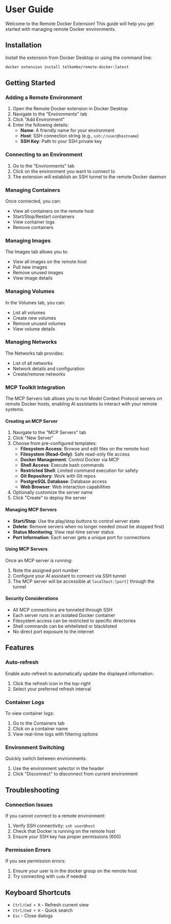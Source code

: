 # User Guide

Welcome to the Remote Docker Extension! This guide will help you get started with managing remote Docker environments.

## Installation

Install the extension from Docker Desktop or using the command line:

```bash
docker extension install telkombe/remote-docker:latest
```

## Getting Started

### Adding a Remote Environment

1. Open the Remote Docker extension in Docker Desktop
2. Navigate to the "Environments" tab
3. Click "Add Environment"
4. Enter the following details:
   - **Name**: A friendly name for your environment
   - **Host**: SSH connection string (e.g., `ssh://user@hostname`)
   - **SSH Key**: Path to your SSH private key

### Connecting to an Environment

1. Go to the "Environments" tab
2. Click on the environment you want to connect to
3. The extension will establish an SSH tunnel to the remote Docker daemon

### Managing Containers

Once connected, you can:
- View all containers on the remote host
- Start/Stop/Restart containers
- View container logs
- Remove containers

### Managing Images

The Images tab allows you to:
- View all images on the remote host
- Pull new images
- Remove unused images
- View image details

### Managing Volumes

In the Volumes tab, you can:
- List all volumes
- Create new volumes
- Remove unused volumes
- View volume details

### Managing Networks

The Networks tab provides:
- List of all networks
- Network details and configuration
- Create/remove networks

### MCP Toolkit Integration

The MCP Servers tab allows you to run Model Context Protocol servers on remote Docker hosts, enabling AI assistants to interact with your remote systems.

#### Creating an MCP Server

1. Navigate to the "MCP Servers" tab
2. Click "New Server"
3. Choose from pre-configured templates:
   - **Filesystem Access**: Browse and edit files on the remote host
   - **Filesystem (Read-Only)**: Safe read-only file access
   - **Docker Management**: Control Docker via MCP
   - **Shell Access**: Execute bash commands
   - **Restricted Shell**: Limited command execution for safety
   - **Git Repository**: Work with Git repos
   - **PostgreSQL Database**: Database access
   - **Web Browser**: Web interaction capabilities
4. Optionally customize the server name
5. Click "Create" to deploy the server

#### Managing MCP Servers

- **Start/Stop**: Use the play/stop buttons to control server state
- **Delete**: Remove servers when no longer needed (must be stopped first)
- **Status Monitoring**: View real-time server status
- **Port Information**: Each server gets a unique port for connections

#### Using MCP Servers

Once an MCP server is running:
1. Note the assigned port number
2. Configure your AI assistant to connect via SSH tunnel
3. The MCP server will be accessible at `localhost:[port]` through the tunnel

#### Security Considerations

- All MCP connections are tunneled through SSH
- Each server runs in an isolated Docker container
- Filesystem access can be restricted to specific directories
- Shell commands can be whitelisted or blacklisted
- No direct port exposure to the internet

## Features

### Auto-refresh

Enable auto-refresh to automatically update the displayed information:
1. Click the refresh icon in the top-right
2. Select your preferred refresh interval

### Container Logs

To view container logs:
1. Go to the Containers tab
2. Click on a container name
3. View real-time logs with filtering options

### Environment Switching

Quickly switch between environments:
1. Use the environment selector in the header
2. Click "Disconnect" to disconnect from current environment

## Troubleshooting

### Connection Issues

If you cannot connect to a remote environment:
1. Verify SSH connectivity: `ssh user@host`
2. Check that Docker is running on the remote host
3. Ensure your SSH key has proper permissions (600)

### Permission Errors

If you see permission errors:
1. Ensure your user is in the docker group on the remote host
2. Try connecting with `sudo` if needed

## Keyboard Shortcuts

- `Ctrl/Cmd + R` - Refresh current view
- `Ctrl/Cmd + K` - Quick search
- `Esc` - Close dialogs